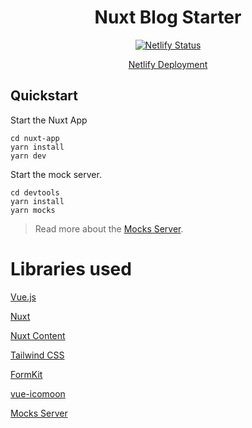 <h1 align="center">Nuxt Blog Starter</h1>

<div align="center">

[![Netlify Status](https://api.netlify.com/api/v1/badges/4700d489-534c-4c3a-8601-5acdd234d456/deploy-status)](https://app.netlify.com/sites/moonlit-truffle-fd3999/deploys)

</div>

<div align="center">

 [Netlify Deployment](https://moonlit-truffle-fd3999.netlify.app/)

</div>

## Quickstart

Start the Nuxt App

```shell
cd nuxt-app
yarn install
yarn dev
```

Start the mock server.

```shell
cd devtools
yarn install
yarn mocks
```

> Read more about the [Mocks Server](https://www.mocks-server.org/).


# Libraries used

[Vue.js](https://vuejs.org/)

[Nuxt](https://v3.nuxtjs.org/)

[Nuxt Content](https://content.nuxtjs.org/)

[Tailwind CSS](https://tailwindcss.com/)

[FormKit](https://formkit.com/)

[vue-icomoon](https://github.com/aykutkardas/vue-icomoon)

[Mocks Server](https://www.mocks-server.org/)
